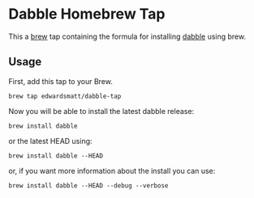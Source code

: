 # Dabble Homebrew Tap
This a [brew](https://github.com/mxcl/homebrew) tap containing the formula for installing [dabble](https://github.com/ssanj/dabble) using brew.

## Usage

First, add this tap to your Brew.

    brew tap edwardsmatt/dabble-tap

Now you will be able to install the latest dabble release:

    brew install dabble

or the latest HEAD using:

    brew install dabble --HEAD

or, if you want more information about the install you can use:

    brew install dabble --HEAD --debug --verbose